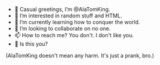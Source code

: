 - 👋 Casual greetings, I’m @AlaTomKing.
- 👀 I’m interested in random stuff and HTML.
- 🌱 I’m currently learning how to conquer the world.
- 💞️ I’m looking to collaborate on no one.
- 📫 How to reach me? You don't. I don't like you.
- 🤡 Is this you?

(AlaTomKing doesn't mean any harm. It's just a prank, bro.)

<!---
AlaTomKing/AlaTomKing is a ✨ special ✨ repository because its `README.md` (this file) appears on your GitHub profile.
You can click the Preview link to take a look at your changes.
--->
